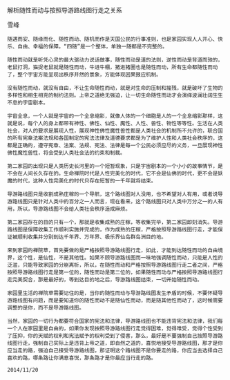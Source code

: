 解析随性而动与按照导游路线图行走之关系

雪峰


    随遇而安、随缘而化、随性而动、随机而作是天国公民的行事准则，也是家园实现人人开心、快乐、自由、幸福的保障。“四随”是一个整体，单独一随都是不完整的。

    随性而动就是听凭心灵的最大驱动力说话做事，随性而动是道的法则，逆性而动是背道而驰的，老鼠打洞，猫捉老鼠就是随性而动，牛进牛棚，猪进猪圈也是随性而动，所有生命都随性而动了，整个宇宙方能呈现出秩序井然的景象，方能体现因果报应机制。

    没有随性而动，就没有自由，不让生命随性而动，就是对生命的压制和摧残，就是破坏了生物的多样性和相生相克的制约法则。上帝之道绝无强迫，让一切生命随性而动才会演绎波澜壮阔生生不息的宇宙剧本。

    宇宙全息，一个人就是宇宙的一个全息缩影，就像人体的一个细胞是人的一个全息缩影那样，这就是说，每个人的身上都带有神性、佛性、仙性、魔性、人性、兽性、物性等等性。生活在人类社会，对人的要求是展现人性，展现神性佛性魔性兽性都是人类社会的机制所不允许的，联合国的所有宪章法案法规和各国制定的宪法法律及道德要求都是为了维护人性和人类社会秩序的，这都是正确的，遵守宪章、法案、法规、宪法、法律是每一个公民必须应尽的义务，一旦展现神性佛性魔性兽性，将会受到人类社会法的约束和制裁。

    第二家园的出现只是人类历史长河里的一个短暂现象，只是宇宙剧本的一个小小的故事情节，是不会在人间长久存在的。生命禅院时代是人性完美化的时代，它不会是仙佛的时代，更不会是妖魔的时代，这种人性完美化的时代只存在短暂的一千年就将结束。

    导游路线图只是收割成熟庄稼的一个导航，这个路线图对人没用，也不希望对人有用，或者说导游路线图只是针对人类中的百分之一人而言，现在看来，这个路线图只对人类中万分之一的人有用，所以，导游路线图不会给人类社会秩序造成麻烦。

    第二家园存在的目的只有一个，那就是收集成熟的庄稼，等收集完毕，第二家园即刻消失。导游路线图是保障收集工作顺利实施并完成的，作为成熟的庄稼，严格按照导游路线图行走，才能保证被顺利收集并分别到达千年界、万年界、极乐界仙岛群岛洲目的地。

    来到家园的禅院草，首先要做的是严格按照导游路线图行走，如此，才能到达随性而动的自由境界，这个性，是仙性，不是其他性。如果不顾导游路线图而一味地强调随性而动，只能是人性的泛滥，只能导致家园的分崩离析，所以，在随性而动和严格按照导游路线图行走二者之间，严格按照导游路线图行走是第一位的，随性而动是第二位的，如果随性而动与严格按照导游路线图行走完美契合，那是最好的，等到达目的地之后，导游路线图结束，一切开始随性而动。

    家园里生活的禅院草需要记住的是，当你的随性而动与导游路线图发生矛盾的时候，不要怀疑导游路线图有问题，而是要知道你的随性而动不是随仙性而动，而是随其他性而动了，这时候需要调整的是你，而不是导游路线图。

    当然，家园的一切行为都要符合国家的宪法和法律，导游路线图也不能违背宪法和法律，我们每一个人在家园里是自由的，如果你发现按照导游路线图行走觉得困难，觉得难受，觉得个性受到了压抑，你的天赋的权利和宪法赋予的权利受到了侵害，那么，最好是不要强制自己按照导游路线图行走，强制自己实际上是违背上帝之道，即自然之道的，喜悦地接受导游路线图，那才是你应当走的路，强迫自己接受导游路线图，那证明这个路线图不是你要走的路，你应当去选择自己喜欢的路，哪条路让你满意喜悦，那条路才是你最应当行走的路。

    2014/11/20



